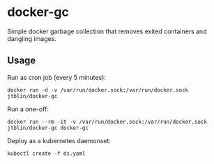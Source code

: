 # docker-gc

Simple docker garbage collection that removes exited containers and dangling images.

## Usage

Run as cron job (every 5 minutes):

    docker run -d -v /var/run/docker.sock:/var/run/docker.sock jtblin/docker-gc

Run a one-off:

    docker run --rm -it -v /var/run/docker.sock:/var/run/docker.sock jtblin/docker-gc docker-gc

Deploy as a kubernetes daemonset:

    kubectl create -f ds.yaml